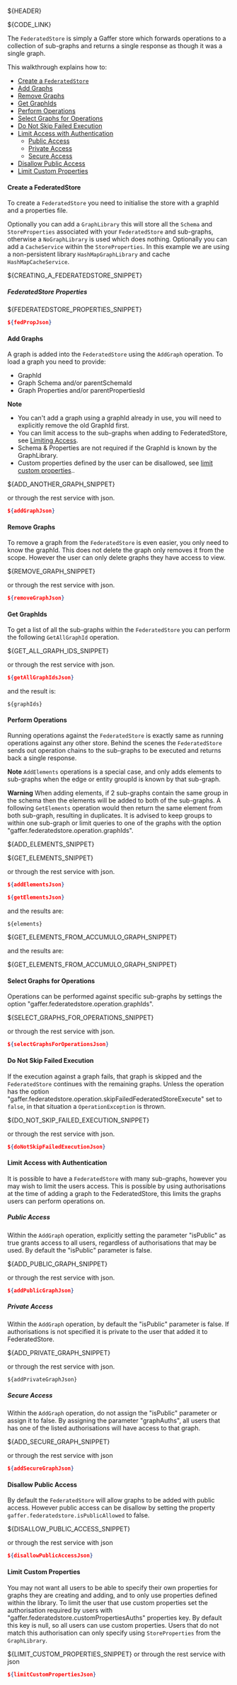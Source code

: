 ${HEADER}

${CODE_LINK}

The `FederatedStore` is simply a Gaffer store which forwards operations to a collection of sub-graphs and returns a single response as though it was a single graph.

This walkthrough explains how to:
 * [Create a `FederatedStore`](#create-a-federatedstore)
 * [Add Graphs](#add-graphs)
 * [Remove Graphs](#remove-graphs)
 * [Get GraphIds](#get-graphids)
 * [Perform Operations](#perform-operations)
 * [Select Graphs for Operations](#select-graphs-for-operations)
 * [Do Not Skip Failed Execution](#do-not-skip-failed-execution)
 * [Limit Access with Authentication](#limit-access-with-authentication)
   * [Public Access](#public-access)
   * [Private Access](#private-access)
   * [Secure Access](#secure-access)
 * [Disallow Public Access](#disallow-public-access)
 * [Limit Custom Properties](#limit-custom-properties)

#### Create a FederatedStore

To create a `FederatedStore` you need to initialise the store with a graphId and a properties file.

Optionally you can add a `GraphLibrary` this will store all the `Schema` and `StoreProperties` associated with your `FederatedStore` and sub-graphs, otherwise a `NoGraphLibrary` is used which does nothing.
Optionally you can add a `CacheService` within the `StoreProperties`.
In this example we are using a non-persistent library `HashMapGraphLibrary` and cache `HashMapCacheService`.

${CREATING_A_FEDERATEDSTORE_SNIPPET}

##### FederatedStore Properties

${FEDERATEDSTORE_PROPERTIES_SNIPPET}

```json
${fedPropJson}
```

#### Add Graphs

A graph is added into the `FederatedStore` using the `AddGraph` operation. To load a graph you need to provide:
 * GraphId
 * Graph Schema and/or parentSchemaId
 * Graph Properties and/or parentPropertiesId

**Note**
* You can't add a graph using a graphId already in use, you will need to explicitly remove the old GraphId first.
* You can limit access to the sub-graphs when adding to FederatedStore, see [Limiting Access](#Limit-Access-with-Authentication).
* Schema & Properties are not required if the GraphId is known by the GraphLibrary.
* Custom properties defined by the user can be disallowed, see [limit custom properties](#limit-custom-properties)..

${ADD_ANOTHER_GRAPH_SNIPPET}

or through the rest service with json.

```json
${addGraphJson}
```

#### Remove Graphs

To remove a graph from the `FederatedStore` is even easier, you only need to know the graphId. This does not delete the graph only removes it from the scope.
However the user can only delete graphs they have access to view.

${REMOVE_GRAPH_SNIPPET}

or through the rest service with json.

```json
${removeGraphJson}
```

#### Get GraphIds

To get a list of all the sub-graphs within the `FederatedStore` you can perform the following `GetAllGraphId` operation.

${GET_ALL_GRAPH_IDS_SNIPPET}

or through the rest service with json.

```json
${getAllGraphIdsJson}
```


and the result is:

```
${graphIds}
```

#### Perform Operations

Running operations against the `FederatedStore` is exactly same as running operations against any other store.
Behind the scenes the `FederatedStore` sends out operation chains to the sub-graphs to be executed and returns back a single response.

**Note**
`AddElements` operations is a special case, and only adds elements to sub-graphs when the edge or entity groupId is known by that sub-graph.

**Warning** When adding elements, if 2 sub-graphs contain the same group in the schema then the elements will be added to both of the sub-graphs.
A following `GetElements` operation would then return the same element from both sub-graph, resulting in duplicates.
It is advised to keep groups to within one sub-graph or limit queries to one of the graphs with the option "gaffer.federatedstore.operation.graphIds".

${ADD_ELEMENTS_SNIPPET}

${GET_ELEMENTS_SNIPPET}

or through the rest service with json.

```json
${addElementsJson}
```

```json
${getElementsJson}
```

and the results are:

```
${elements}
```

${GET_ELEMENTS_FROM_ACCUMULO_GRAPH_SNIPPET}

and the results are:

${GET_ELEMENTS_FROM_ACCUMULO_GRAPH_SNIPPET}

#### Select Graphs for Operations
Operations can be performed against specific sub-graphs by settings the option "gaffer.federatedstore.operation.graphIds".

${SELECT_GRAPHS_FOR_OPERATIONS_SNIPPET}

or through the rest service with json.
```json
${selectGraphsForOperationsJson}
```

#### Do Not Skip Failed Execution
If the execution against a graph fails, that graph is skipped and the
`FederatedStore` continues with the remaining graphs. Unless the operation
has the option "gaffer.federatedstore.operation.skipFailedFederatedStoreExecute"
 set to `false`, in that situation a `OperationException` is thrown.

${DO_NOT_SKIP_FAILED_EXECUTION_SNIPPET}

or through the rest service with json.

```json
${doNotSkipFailedExecutionJson}
```


#### Limit Access with Authentication
It is possible to have a `FederatedStore` with many sub-graphs, however you
 may wish to limit the users access. This is possible by using authorisations
  at the time of adding a graph to the FederatedStore, this limits the graphs users
   can perform operations on.

##### Public Access
Within the `AddGraph` operation, explicitly setting the parameter "isPublic" as
true grants access to all users, regardless of authorisations that may be used.
By default the "isPublic" parameter is false.

${ADD_PUBLIC_GRAPH_SNIPPET}

or through the rest service with json.

```json
${addPublicGraphJson}
```

##### Private Access
Within the `AddGraph` operation, by default the "isPublic" parameter is false.
If authorisations is not specified it is private to the user that added it to FederatedStore.

${ADD_PRIVATE_GRAPH_SNIPPET}

or through the rest service with json.

```
${addPrivateGraphJson}
```

##### Secure Access
Within the `AddGraph` operation, do not assign the "isPublic" parameter or assign it to false.
By assigning the parameter "graphAuths", all users that has one of the listed authorisations will have access to that graph.

${ADD_SECURE_GRAPH_SNIPPET}

or through the rest service with json

```json
${addSecureGraphJson}
```

#### Disallow Public Access
By default the `FederatedStore` will allow graphs to be added with public access.
However public access can be disallow by setting the property `gaffer.federatedstore.isPublicAllowed` to false.

${DISALLOW_PUBLIC_ACCESS_SNIPPET}

or through the rest service with json

```json
${disallowPublicAccessJson}
```

#### Limit Custom Properties
You may not want all users to be able to specify their own properties for graphs they are creating and adding, and to only use properties defined within the library.
To limit the user that use custom properties set the authorisation required by users with "gaffer.federatedstore.customPropertiesAuths" properties key.
By default this key is null, so all users can use custom properties.
Users that do not match this authorisation can only specify using `StoreProperties` from the `GraphLibrary`.

${LIMIT_CUSTOM_PROPERTIES_SNIPPET}
or through the rest service with json

```json
${limitCustomPropertiesJson}
```

